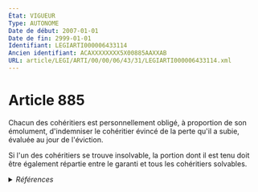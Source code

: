 ```yaml
---
État: VIGUEUR
Type: AUTONOME
Date de début: 2007-01-01
Date de fin: 2999-01-01
Identifiant: LEGIARTI000006433114
Ancien identifiant: ACAXXXXXXXX5X00885AAXXAB
URL: article/LEGI/ARTI/00/00/06/43/31/LEGIARTI000006433114.xml
---
```


<h1>Article 885</h1>

Chacun des cohéritiers est personnellement obligé, à proportion de son
émolument, d'indemniser le cohéritier évincé de la perte qu'il a subie, évaluée
au jour de l'éviction.<br />

Si l'un des cohéritiers se trouve insolvable, la portion dont il est tenu doit
être également répartie entre le garanti et tous les cohéritiers solvables.


<details>
  <summary><em>Références</em></summary>

  <h2>Articles faisant référence à l'article</h2>
  
  <ul>
    <li>
      <a href="https://legal.tricoteuses.fr//redirection/LEGIARTI000006284837?vers=git&vers=legifrance">LOI n° 2006-728 du 23 juin 2006 portant réforme des successions et des libéralités - article 3 ENTIEREMENT_MODIF</a> MODIFICATION cible
    </li>
    <li>
      <a href="https://legal.tricoteuses.fr//redirection/LEGIARTI000006284841?vers=git&vers=legifrance">LOI n° 2006-728 du 23 juin 2006 portant réforme des successions et des libéralités - article 7 ENTIEREMENT_MODIF</a> MODIFICATION cible
    </li>
  </ul>
  
  <h2>Références faites par l'article</h2>
  
  <ul>
    <li>
      CODIFICATION source Loi 1803-04-19
    </li>
    <li>
      2006-06-23 MODIFICATION source <a href="https://legal.tricoteuses.fr//redirection/LEGIARTI000006284837?vers=git&vers=legifrance">LOI n° 2006-728 du 23 juin 2006 portant réforme des successions et des libéralités - article 3 ENTIEREMENT_MODIF</a>
    </li>
    <li>
      2006-06-23 MODIFICATION source <a href="https://legal.tricoteuses.fr//redirection/LEGIARTI000006284841?vers=git&vers=legifrance">LOI n° 2006-728 du 23 juin 2006 portant réforme des successions et des libéralités - article 7 ENTIEREMENT_MODIF</a>
    </li>
  </ul>
</details>
